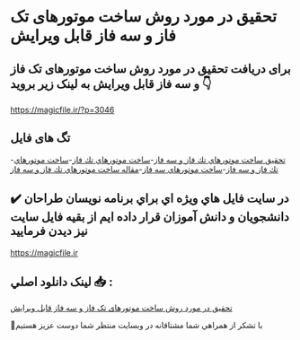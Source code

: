# تحقیق در مورد روش ساخت موتورهای تک فاز و سه فاز قابل ویرایش

## برای دریافت تحقیق در مورد روش ساخت موتورهای تک فاز و سه فاز قابل ویرایش به لینک زیر بروید 👇

https://magicfile.ir/?p=3046

## تگ های فایل

-[تحقیق ساخت موتورهاي تك فاز و سه فاز](https://magicfile.ir/product/%d8%aa%d8%ad%d9%82%d9%8a%d9%82-%d8%af%d8%b1-%d9%85%d9%88%d8%b1%d8%af-%d8%b1%d9%88%d8%b4-%d8%b3%d8%a7%d8%ae%d8%aa-%d9%85%d9%88%d8%aa%d9%88%d8%b1%d9%87%d8%a7%d9%8a-%d8%aa%d9%83-%d9%81%d8%a7%d8%b2-%d9%88-%d8%b3%d9%87-%d9%81%d8%a7%d8%b2/)-[ساخت موتورهاي تك فاز](https://magicfile.ir/product/%d8%aa%d8%ad%d9%82%d9%8a%d9%82-%d8%af%d8%b1-%d9%85%d9%88%d8%b1%d8%af-%d8%b1%d9%88%d8%b4-%d8%b3%d8%a7%d8%ae%d8%aa-%d9%85%d9%88%d8%aa%d9%88%d8%b1%d9%87%d8%a7%d9%8a-%d8%aa%d9%83-%d9%81%d8%a7%d8%b2-%d9%88-%d8%b3%d9%87-%d9%81%d8%a7%d8%b2/)-[ساخت موتورهاي تك فاز و سه فاز](https://magicfile.ir/product/%d8%aa%d8%ad%d9%82%d9%8a%d9%82-%d8%af%d8%b1-%d9%85%d9%88%d8%b1%d8%af-%d8%b1%d9%88%d8%b4-%d8%b3%d8%a7%d8%ae%d8%aa-%d9%85%d9%88%d8%aa%d9%88%d8%b1%d9%87%d8%a7%d9%8a-%d8%aa%d9%83-%d9%81%d8%a7%d8%b2-%d9%88-%d8%b3%d9%87-%d9%81%d8%a7%d8%b2/)-[ساخت موتورهاي سه فاز](https://magicfile.ir/product/%d8%aa%d8%ad%d9%82%d9%8a%d9%82-%d8%af%d8%b1-%d9%85%d9%88%d8%b1%d8%af-%d8%b1%d9%88%d8%b4-%d8%b3%d8%a7%d8%ae%d8%aa-%d9%85%d9%88%d8%aa%d9%88%d8%b1%d9%87%d8%a7%d9%8a-%d8%aa%d9%83-%d9%81%d8%a7%d8%b2-%d9%88-%d8%b3%d9%87-%d9%81%d8%a7%d8%b2/)-[مقاله ساخت موتورهاي تك فاز و سه فاز](https://magicfile.ir/product/%d8%aa%d8%ad%d9%82%d9%8a%d9%82-%d8%af%d8%b1-%d9%85%d9%88%d8%b1%d8%af-%d8%b1%d9%88%d8%b4-%d8%b3%d8%a7%d8%ae%d8%aa-%d9%85%d9%88%d8%aa%d9%88%d8%b1%d9%87%d8%a7%d9%8a-%d8%aa%d9%83-%d9%81%d8%a7%d8%b2-%d9%88-%d8%b3%d9%87-%d9%81%d8%a7%d8%b2/)

## ✔️ در سايت فايل هاي ويژه اي براي برنامه نويسان طراحان دانشجويان و دانش آموزان قرار داده ايم از بقيه فايل سايت نيز ديدن فرماييد

https://magicfile.ir


## لينک دانلود اصلي 📥 :

[تحقیق در مورد روش ساخت موتورهای تک فاز و سه فاز قابل ویرایش](https://magicfile.ir/product/%d8%aa%d8%ad%d9%82%d9%8a%d9%82-%d8%af%d8%b1-%d9%85%d9%88%d8%b1%d8%af-%d8%b1%d9%88%d8%b4-%d8%b3%d8%a7%d8%ae%d8%aa-%d9%85%d9%88%d8%aa%d9%88%d8%b1%d9%87%d8%a7%d9%8a-%d8%aa%d9%83-%d9%81%d8%a7%d8%b2-%d9%88-%d8%b3%d9%87-%d9%81%d8%a7%d8%b2/) 


🙏با تشکر از همراهي شما مشتاقانه در وبسایت منتظر شما دوست عزیز هستیم

